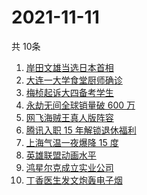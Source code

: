 # 2021-11-11
  共 10条

  <!-- BEGIN -->
  <!-- 最后更新时间:Thu Nov 11 2021 00:37:19 GMT+0000 (Coordinated Universal Time) -->
  1. [岸田文雄当选日本首相](https://www.zhihu.com/search?q=岸田文雄)
1. [大连一大学食堂厨师确诊](https://www.zhihu.com/search?q=大连疫情)
1. [梅桢起诉大四备考学生](https://www.zhihu.com/search?q=梅桢)
1. [永劫无间全球销量破 600 万](https://www.zhihu.com/search?q=永劫无间)
1. [网飞海贼王真人版阵容](https://www.zhihu.com/search?q=海贼王)
1. [腾讯入职 15 年解锁退休福利](https://www.zhihu.com/search?q=腾讯退休)
1. [上海气温一夜爆降 15 度](https://www.zhihu.com/search?q=上海降温)
1. [英雄联盟动画水平](https://www.zhihu.com/search?q=英雄联盟双城之战)
1. [鸿星尔克成立实业公司](https://www.zhihu.com/search?q=鸿星尔克)
1. [丁香医生发文炮轰电子烟](https://www.zhihu.com/search?q=丁香医生)
  <!-- END -->
  